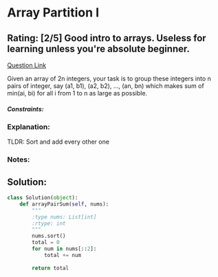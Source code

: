 # Array Partition I
## Rating: [2/5] Good intro to arrays. Useless for learning unless you're absolute beginner.
[Question Link](https://leetcode.com/problems/array-partition-i/)  

Given an array of 2n integers, your task is to group these integers into n pairs of integer, say (a1, b1), (a2, b2), ..., (an, bn) which makes sum of min(ai, bi) for all i from 1 to n as large as possible.    

##### Constraints:

### Explanation:
TLDR: Sort and add every other one

### Notes:


## Solution:
```Python
class Solution(object):
    def arrayPairSum(self, nums):
        """
        :type nums: List[int]
        :rtype: int
        """
        nums.sort()
        total = 0
        for num in nums[::2]:
            total += num
            
        return total
```
